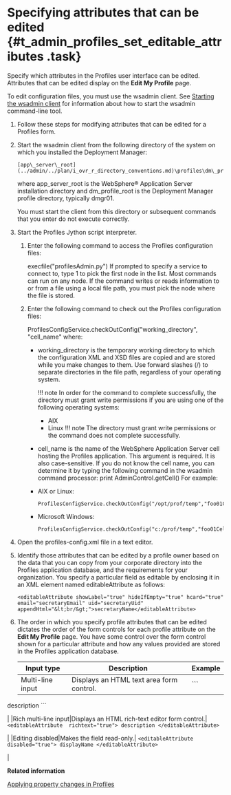 # Specifying attributes that can be edited {#t_admin_profiles_set_editable_attributes .task}

Specify which attributes in the Profiles user interface can be edited. Attributes that can be edited display on the **Edit My Profile** page.

To edit configuration files, you must use the wsadmin client. See [Starting the wsadmin client](../admin/t_admin_wsadmin_starting.md) for information about how to start the wsadmin command-line tool.

1.  Follow these steps for modifying attributes that can be edited for a Profiles form.
2.  Start the wsadmin client from the following directory of the system on which you installed the Deployment Manager:

    ```
    [app\_server\_root](../admin/../plan/i_ovr_r_directory_conventions.md)\profiles\dm\_profile\_root\bin
    ```

    where app\_server\_root is the WebSphere® Application Server installation directory and dm\_profile\_root is the Deployment Manager profile directory, typically dmgr01.

    You must start the client from this directory or subsequent commands that you enter do not execute correctly.

3.  Start the Profiles Jython script interpreter.

    1.  Enter the following command to access the Profiles configuration files:

        execfile\("profilesAdmin.py"\) If prompted to specify a service to connect to, type 1 to pick the first node in the list. Most commands can run on any node. If the command writes or reads information to or from a file using a local file path, you must pick the node where the file is stored.

    2.  Enter the following command to check out the Profiles configuration files:

        ProfilesConfigService.checkOutConfig\("working\_directory", "cell\_name" where:

        -   working\_directory is the temporary working directory to which the configuration XML and XSD files are copied and are stored while you make changes to them. Use forward slashes \(/\) to separate directories in the file path, regardless of your operating system.

            !!! note
    In order for the command to complete successfully, the directory must grant write permissions if you are using one of the following operating systems:

            -   AIX
            -   Linux
            !!! note
    The directory must grant write permissions or the command does not complete successfully.

        -   cell\_name is the name of the WebSphere Application Server cell hosting the Profiles application. This argument is required. It is also case-sensitive. If you do not know the cell name, you can determine it by typing the following command in the wsadmin command processor: print AdminControl.getCell\(\)
        For example:

        -   AIX or Linux:

            ```
            ProfilesConfigService.checkOutConfig("/opt/prof/temp","foo01Cell01")
            ```

        -   Microsoft Windows:

            ```
            ProfilesConfigService.checkOutConfig("c:/prof/temp","foo01Cell01")
            ```

4.  Open the profiles-config.xml file in a text editor.

5.  Identify those attributes that can be edited by a profile owner based on the data that you can copy from your corporate directory into the Profiles application database, and the requirements for your organization. You specify a particular field as editable by enclosing it in an XML element named editableAttribute as follows:

    ```
    <editableAttribute showLabel="true" hideIfEmpty="true" hcard="true" email="secretaryEmail" uid="secretaryUid" 
    appendHtml="&lt;br/&gt;">secretaryName</editableAttribute>
    ```

6.  The order in which you specify profile attributes that can be edited dictates the order of the form controls for each profile attribute on the **Edit My Profile** page. You have some control over the form control shown for a particular attribute and how any values provided are stored in the Profiles application database.

    |Input type|Description|Example|
    |----------|-----------|-------|
    |Multi-line input|Displays an HTML text area form control.|    ```
<editableAttribute 
 multiline="true">
 description
</editableAttribute>
    ```

|
    |Rich multi-line input|Displays an HTML rich-text editor form control.|    ```
<editableAttribute 
 richtext="true">
 description
</editableAttribute> 
    ```

|
    |Editing disabled|Makes the field read-only.|    ```
<editableAttribute 
 disabled="true">
 displayName
</editableAttribute>
    ```

|


**Related information**  


[Applying property changes in Profiles](../admin/t_admin_profiles_save_changes.md)


